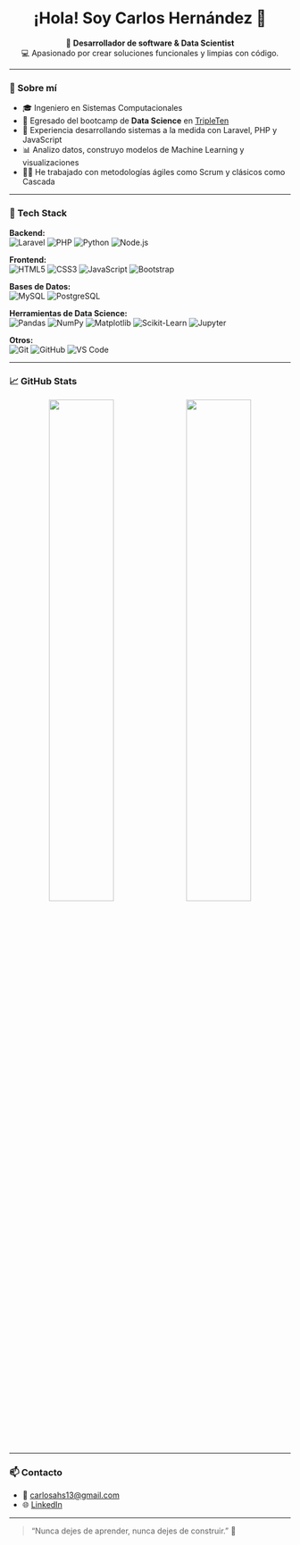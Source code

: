 <h1 align="center">¡Hola! Soy Carlos Hernández 👋</h1>

<p align="center">
  🧠 <strong>Desarrollador de software & Data Scientist</strong><br>
  💻 Apasionado por crear soluciones funcionales y limpias con código.
</p>

---

### 🚀 Sobre mí

- 🎓 Ingeniero en Sistemas Computacionales
- 🧠 Egresado del bootcamp de **Data Science** en [TripleTen](https://tripleten.com/)
- 💼 Experiencia desarrollando sistemas a la medida con Laravel, PHP y JavaScript
- 📊 Analizo datos, construyo modelos de Machine Learning y visualizaciones
- 👨‍💻 He trabajado con metodologías ágiles como Scrum y clásicos como Cascada

---

### 🧰 Tech Stack

**Backend:**  
![Laravel](https://img.shields.io/badge/-Laravel-red?style=flat-square&logo=laravel) ![PHP](https://img.shields.io/badge/-PHP-777BB4?style=flat-square&logo=php) ![Python](https://img.shields.io/badge/-Python-3776AB?style=flat-square&logo=python) ![Node.js](https://img.shields.io/badge/-Node.js-339933?style=flat-square&logo=nodedotjs)

**Frontend:**  
![HTML5](https://img.shields.io/badge/-HTML5-E34F26?style=flat-square&logo=html5) ![CSS3](https://img.shields.io/badge/-CSS3-1572B6?style=flat-square&logo=css3) ![JavaScript](https://img.shields.io/badge/-JavaScript-F7DF1E?style=flat-square&logo=javascript) ![Bootstrap](https://img.shields.io/badge/-Bootstrap-563D7C?style=flat-square&logo=bootstrap)

**Bases de Datos:**  
![MySQL](https://img.shields.io/badge/-MySQL-4479A1?style=flat-square&logo=mysql) ![PostgreSQL](https://img.shields.io/badge/-PostgreSQL-336791?style=flat-square&logo=postgresql)

**Herramientas de Data Science:**  
![Pandas](https://img.shields.io/badge/-Pandas-150458?style=flat-square&logo=pandas) ![NumPy](https://img.shields.io/badge/-NumPy-013243?style=flat-square&logo=numpy) ![Matplotlib](https://img.shields.io/badge/-Matplotlib-ffffff?style=flat-square&logo=matplotlib) ![Scikit-Learn](https://img.shields.io/badge/-scikit%20learn-F7931E?style=flat-square&logo=scikit-learn) ![Jupyter](https://img.shields.io/badge/-Jupyter-F37626?style=flat-square&logo=jupyter)

**Otros:**  
![Git](https://img.shields.io/badge/-Git-F05032?style=flat-square&logo=git) ![GitHub](https://img.shields.io/badge/-GitHub-181717?style=flat-square&logo=github) ![VS Code](https://img.shields.io/badge/-VS%20Code-007ACC?style=flat-square&logo=visual-studio-code)

---

### 📈 GitHub Stats

<p align="center">
  <img src="https://github-readme-stats.vercel.app/api?username=CarlosHdez13&show_icons=true&theme=radical" width="48%" />
  <img src="https://github-readme-streak-stats.herokuapp.com?user=CarlosHdez13&theme=radical&hide_border=false" width="48%" />
</p>

---

### 📫 Contacto

- 📧 carlosahs13@gmail.com  
- 🌐 [LinkedIn]([https://linkedin.com/in/tu-usuario](https://www.linkedin.com/in/carlos-alberto-hernández/))  

---

> “Nunca dejes de aprender, nunca dejes de construir.” 🚀

